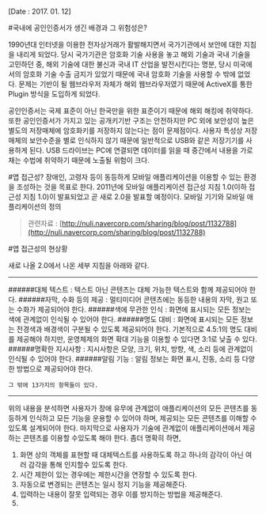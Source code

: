 [Date : 2017. 01. 12]

#국내에 공인인증서가 생긴 배경과 그 위험성은?

 1990년대 인터넷을 이용한 전자상거래가 활발해지면서 국가기관에서 보안에 대한 지침을 내리게 되었다. 당시 국가기관은 암호화 기술 사용을 놓고 해외 기술과 국내 기술을 고민하던 중, 해외 기술에 대한 불신과 국내 IT 산업을 발전시킨다는 명분, 당시 미국에서의 암호화 기술 수출 금지가 있었기 때문에 국내 암호화 기술을 사용할 수 밖에 없었다. 문제는 기반이 될 웹브라우저 자체가 해외 웹브라우저였기 때문에 ActiveX를 통한 Plugin 방식을 도입하게 되었다. 

 공인인증서는 국제 표준이 아닌 한국만을 위한 표준이기 때문에 해외 해킹에 취약하다. 또한 공인인증서가 가지고 있는 공개키기반 구조는 안전하지만 PC 외에 보안성이 높은 별도의 저장매체에 암호화키를 저장하지 않는다는 점이 문제점이다. 사용자 특성상 저장매체의 보안수준을 별로 인식하지 않기 때문에 일반적으로 USB와 같은 저장기기를 사용하게 된다. USB 드라이브는 PC에 연결되면 데이터를 읽을 때 중간에서 내용을 가로채는 수법에 취약하기 때문에 노출될 위험이 크다. 


#앱 접근성?
장애인, 고령자 등이 동등하게 모바일 애플리케이션을 이용할 수 있는 환경을 조성하는 것을 목표로 한다. 2011년에 모바일 애플리케이션 접근성 지침 1.0(이하 접근성 지침 1.0)이 발표되었고 곧 새로 2.0을 발표할 예정이다. 
모바일 기기와 모바일 애플리케이션의 정의

> 관련자료 : [http://nuli.navercorp.com/sharing/blog/post/1132788](http://nuli.navercorp.com/sharing/blog/post/1132788)

#앱 접근성의 현상황

새로 나올 2.0에서 나온 세부 지침을 아래와 같다.

*************************************************
######대체 텍스트 : 텍스트 아닌 콘텐츠는 대체 가능한 텍스트와 함께 제공되어야 한다.
######자막, 수화 등의 제공 : 멀티미디어 콘텐츠에는 동등한 내용의 자막, 원고 또는 수화가 제공되어야 한다.
######색에 무관한 인식 : 화면에 표시되는 모든 정보는 색에 관계없이 인식될 수 있어야 한다.
######명도 대비 : 화면에 표시되는 모든 정보는 전경색과 배경색이 구분될 수 있도록 제공되어야 한다.  기본적으로 4.5:1의 명도 대비를 제공해야 하지만, 운영체제의 화면 확대 기능을 이용할 수 있다면 3:1로 낮출 수 있다. 
######명확한 지시사항 : 지시사항은 모양, 크기, 위치, 방향, 색, 소리 등에 관계없이 인식될 수 있어야 한다.
######알림 기능 : 	알림 정보는 화면 표시, 진동, 소리 등 다양한 방법으로 제공되어야 한다.


    그 밖에 13가지의 항목들이 있다.

************************************************

위의 내용을 분석하면
 사용자가 장애 유무에 관계없이 애플리케이션의 모든 콘텐츠를 동등하게 인식하고 모든 기능을 운용할 수 있어야 하며, 제공되는 모든 콘텐츠를 이해할 수 있도록 설계되어야 한다. 마지막으로 사용자가 기술에 관계없이 애플리케이션에서 제공하는 콘텐츠를 이용할 수있도록 해야 한다. 좀더 명확히 하면,

1.  화면 상의 객체를 표현할 때 대체텍스트를 사용하도록 하고 하나의 감각이 아닌 여러 감각을 통해 인지할수 있도록 한다.
2. 시간 제한이 있는 경우에는 제한시간을 연장할 수 있도록 한다. 
3. 자동으로 변경되는 콘텐츠는 일시 정지 기능을 제공해준다.
4. 입력하는 내용이 잘못 입력되는 경우 이를 방지하는 방법을 제공해준다.
5.   